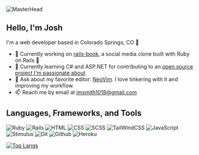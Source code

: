 ![MasterHead](https://live.staticflickr.com/65535/52185224349_74301fa3f5_k.jpg)

## Hello, I'm Josh

I'm a web developer based in Colorado Springs, CO :mount_fuji:

- :telescope: Currently working on [rails-book](https://github.com/JoshDevHub/rails-book), a social media clone built with Ruby on Rails :gem:
- :seedling: Currently learning C# and ASP.NET for contributing to an [open source project I'm passionate about](https://github.com/leaderboardsgg/leaderboard-backend)
- :speech_balloon: Ask about my favorite editor: [NeoVim](https://github.com/neovim/neovim). I love tinkering with it and improving my workflow.
- :mailbox: Reach me by email at jmsmith1018@gmail.com

## Languages, Frameworks, and Tools
![Ruby](https://img.shields.io/badge/-Ruby-CC342D?logo=ruby&logoColor=white&style=for-the-badge) ![Rails](https://img.shields.io/badge/-rails-CC0000?logo=ruby-on-rails&logoColor=white&style=for-the-badge) ![HTML](https://img.shields.io/badge/-html5-E34F26?logo=html5&logoColor=white&style=for-the-badge) ![CSS](https://img.shields.io/badge/-css3-1572B6?logo=css3&logoColor=white&style=for-the-badge) ![SCSS](https://img.shields.io/badge/-sass-CC6699?logo=sass&logoColor=white&style=for-the-badge) ![TailWindCSS](https://img.shields.io/badge/-tailwind-06B6D4?logo=tailwind-css&logoColor=white&style=for-the-badge) ![JavaScript](https://img.shields.io/badge/-javascript-141414?logo=javascript&logoColor=F7DF1E&style=for-the-badge) ![Stimulus](https://img.shields.io/badge/-stimulus-77E8B9?logo=stimulus&logoColor=white&style=for-the-badge) ![Git](https://img.shields.io/badge/-git-F05032?logo=git&logoColor=white&style=for-the-badge) ![Github](https://img.shields.io/badge/-github-181717?logo=github&logoColor=white&style=for-the-badge) ![Heroku](https://img.shields.io/badge/-heroku-430098?logo=heroku&logoColor=white&style=for-the-badge)

[![Top Langs](https://github-readme-stats.vercel.app/api/top-langs/?username=JoshDevHub&layout=compact&theme=dracula&langs_count=6)](https://github.com/anuraghazra/github-readme-stats)
